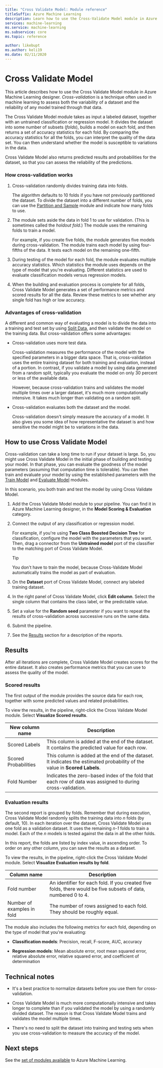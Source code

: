 ```yaml
---
title: "Cross Validate Model: Module reference"
titleSuffix: Azure Machine Learning
description: Learn how to use the Cross-Validate Model module in Azure Machine Learning to cross-validate parameter estimates for classification or regression models by partitioning the data.
services: machine-learning
ms.service: machine-learning
ms.subservice: core
ms.topic: reference

author: likebupt
ms.author: keli19
ms.date: 02/11/2020
---
```

# Cross Validate Model

This article describes how to use the Cross Validate Model module in Azure Machine Learning designer. *Cross-validation* is a technique often used in machine learning to assess both the variability of a dataset and the reliability of any model trained through that data.  

The Cross Validate Model module takes as input a labeled dataset, together with an untrained classification or regression model. It divides the dataset into some number of subsets (*folds*), builds a model on each fold, and then returns a set of accuracy statistics for each fold. By comparing the accuracy statistics for all the folds, you can interpret the quality of the data set. You can then understand whether the model is susceptible to variations in the data.  

Cross Validate Model also returns predicted results and probabilities for the dataset, so that you can assess the reliability of the predictions.  

### How cross-validation works

1. Cross-validation randomly divides training data into folds. 

   The algorithm defaults to 10 folds if you have not previously partitioned the dataset. To divide the dataset into a different number of folds, you can use the [Partition and Sample](partition-and-sample.md) module and indicate how many folds to use.  

2.  The module sets aside the data in fold 1 to use for validation. (This is sometimes called the *holdout fold*.) The module uses the remaining folds to train a model. 

    For example, if you create five folds, the module generates five models during cross-validation. The module trains each model by using four-fifths of the data. It tests each model on the remaining one-fifth.  

3.  During testing of the model for each fold, the module evaluates multiple accuracy statistics. Which statistics the module uses depends on the type of model that you're evaluating. Different statistics are used to evaluate classification models versus regression models.  

4.  When the building and evaluation process is complete for all folds, Cross Validate Model generates a set of performance metrics and scored results for all the data. Review these metrics to see whether any single fold has high or low accuracy. 

### Advantages of cross-validation

A different and common way of evaluating a model is to divide the data into a training and test set by using [Split Data](split-data.md), and then validate the model on the training data. But cross-validation offers some advantages:  

-   Cross-validation uses more test data.

    Cross-validation measures the performance of the model with the specified parameters in a bigger data space. That is, cross-validation uses the entire training dataset for both training and evaluation, instead of a portion. In contrast, if you validate a model by using data generated from a random split, typically you evaluate the model on only 30 percent or less of the available data.  

    However, because cross-validation trains and validates the model multiple times over a larger dataset, it's much more computationally intensive. It takes much longer than validating on a random split.  

-   Cross-validation evaluates both the dataset and the model.

    Cross-validation doesn't simply measure the accuracy of a model. It also gives you some idea of how representative the dataset is and how sensitive the model might be to variations in the data.  

## How to use Cross Validate Model

Cross-validation can take a long time to run if your dataset is large.  So, you might use Cross Validate Model in the initial phase of building and testing your model. In that phase, you can evaluate the goodness of the model parameters (assuming that computation time is tolerable). You can then train and evaluate your model by using the established parameters with the [Train Model](train-model.md) and [Evaluate Model](evaluate-model.md) modules.

In this scenario, you both train and test the model by using Cross Validate Model.

1. Add the Cross Validate Model module to your pipeline. You can find it in Azure Machine Learning designer, in the **Model Scoring & Evaluation** category. 

2. Connect the output of any classification or regression model. 

    For example, if you're using **Two Class Boosted Decision Tree** for classification, configure the model with the parameters that you want. Then, drag a connector from the **Untrained model** port of the classifier to the matching port of Cross Validate Model. 

    > [!TIP] 
    > You don't have to train the model, because Cross-Validate Model automatically trains the model as part of evaluation.  
3.  On the **Dataset** port of Cross Validate Model, connect any labeled training dataset.  

4.  In the right panel of Cross Validate Model, click **Edit column**. Select the single column that contains the class label, or the predictable value. 

5. Set a value for the **Random seed** parameter if you want to repeat the results of cross-validation across successive runs on the same data.  

6. Submit the pipeline.

7. See the [Results](#results) section for a description of the reports.

## Results

After all iterations are complete, Cross Validate Model creates scores for the entire dataset. It also creates performance metrics that you can use to assess the quality of the model.

### Scored results

The first output of the module provides the source data for each row, together with some predicted values and related probabilities. 

To view the results, in the pipeline, right-click the Cross Validate Model module. Select **Visualize Scored results**.

| New column name      | Description                              |
| -------------------- | ---------------------------------------- |
| Scored Labels        | This column is added at the end of the dataset. It contains the predicted value for each row. |
| Scored Probabilities | This column is added at the end of the dataset. It indicates the estimated probability of the value in **Scored Labels**. |
| Fold Number          | Indicates the zero-based index of the fold that each row of data was assigned to during cross-validation. |

 ### Evaluation results

The second report is grouped by folds. Remember that during execution, Cross Validate Model randomly splits the training data into *n* folds (by default, 10). In each iteration over the dataset, Cross Validate Model uses one fold as a validation dataset. It uses the remaining *n-1* folds to train a model. Each of the *n* models is tested against the data in all the other folds.

In this report, the folds are listed by index value, in ascending order.  To order on any other column, you can save the results as a dataset.

To view the results, in the pipeline, right-click the Cross Validate Model module. Select **Visualize Evaluation results by fold**.


|Column name| Description|
|----|----|
|Fold number| An identifier for each fold. If you created five folds, there would be five subsets of data, numbered 0 to 4.
|Number of examples in fold|The number of rows assigned to each fold. They should be roughly equal. |


The module also includes the following metrics for each fold, depending on the type of model that you're evaluating: 

+ **Classification models**: Precision, recall, F-score, AUC, accuracy  

+ **Regression models**: Mean absolute error, root mean squared error, relative absolute error, relative squared error, and coefficient of determination


## Technical notes  

+ It's a best practice to normalize datasets before you use them for cross-validation. 

+ Cross Validate Model is much more computationally intensive and takes longer to complete than if you validated the model by using a randomly divided dataset. The reason is that Cross Validate Model trains and validates the model multiple times.

+ There's no need to split the dataset into training and testing sets when you use cross-validation to measure the accuracy of the model. 


## Next steps

See the [set of modules available](module-reference.md) to Azure Machine Learning. 

